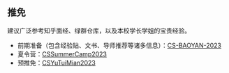 ## 推免

建议广泛参考知乎面经、绿群仓库，以及本校学长学姐的宝贵经验。

 - 前期准备（包含经验贴、文书、导师推荐等诸多信息）：[CS-BAOYAN-2023](https://github.com/CS-BAOYAN/CS-BAOYAN-2023)
 - 夏令营：[CSSummerCamp2023](https://github.com/CS-BAOYAN/CSSummerCamp2023)
 - 预推免：[CSYuTuiMian2023](https://github.com/CS-BAOYAN/CSYuTuiMian2023)